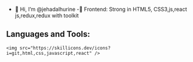 - 👋 Hi, I’m @jehadalhurine
-🎨 Frontend: Strong in HTML5, CSS3,js,react js,redux,redux with toolkit
<h2>Languages and Tools:</h2>

    <img src="https://skillicons.dev/icons?i=git,html,css,javascript,react" />
  


